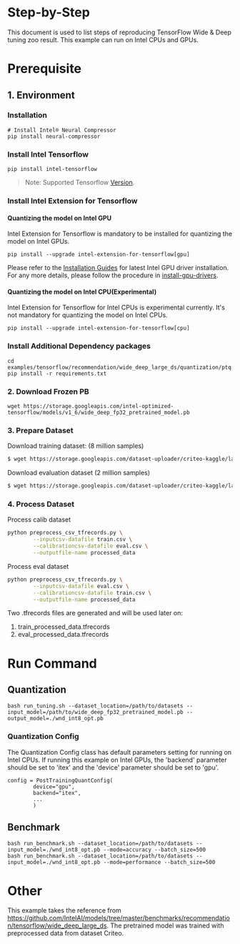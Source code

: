 Step-by-Step
============

This document is used to list steps of reproducing TensorFlow Wide & Deep tuning zoo result.
This example can run on Intel CPUs and GPUs.

# Prerequisite

## 1. Environment

### Installation
```shell
# Install Intel® Neural Compressor
pip install neural-compressor
```
### Install Intel Tensorflow
```shell
pip install intel-tensorflow
```
> Note: Supported Tensorflow [Version](../../../../../../README.md#supported-frameworks).

### Install Intel Extension for Tensorflow
#### Quantizing the model on Intel GPU
Intel Extension for Tensorflow is mandatory to be installed for quantizing the model on Intel GPUs.

```shell
pip install --upgrade intel-extension-for-tensorflow[gpu]
```
Please refer to the [Installation Guides](https://dgpu-docs.intel.com/installation-guides/ubuntu/ubuntu-focal-dc.html) for latest Intel GPU driver installation.
For any more details, please follow the procedure in [install-gpu-drivers](https://github.com/intel-innersource/frameworks.ai.infrastructure.intel-extension-for-tensorflow.intel-extension-for-tensorflow/blob/master/docs/install/install_for_gpu.md#install-gpu-drivers).

#### Quantizing the model on Intel CPU(Experimental)
Intel Extension for Tensorflow for Intel CPUs is experimental currently. It's not mandatory for quantizing the model on Intel CPUs.

```shell
pip install --upgrade intel-extension-for-tensorflow[cpu]
```

### Install Additional Dependency packages
```shell
cd examples/tensorflow/recommendation/wide_deep_large_ds/quantization/ptq
pip install -r requirements.txt
```

### 2. Download Frozen PB
```shell
wget https://storage.googleapis.com/intel-optimized-tensorflow/models/v1_6/wide_deep_fp32_pretrained_model.pb
```

### 3. Prepare Dataset
Download training dataset: (8 million samples)
```bash
$ wget https://storage.googleapis.com/dataset-uploader/criteo-kaggle/large_version/train.csv
```
Download evaluation dataset (2 million samples)
```bash
$ wget https://storage.googleapis.com/dataset-uploader/criteo-kaggle/large_version/eval.csv
```

### 4. Process Dataset
Process calib dataset
```bash
python preprocess_csv_tfrecords.py \
        --inputcsv-datafile train.csv \
        --calibrationcsv-datafile eval.csv \
        --outputfile-name processed_data
```
Process eval dataset
```bash
python preprocess_csv_tfrecords.py \
        --inputcsv-datafile eval.csv \
        --calibrationcsv-datafile train.csv \
        --outputfile-name processed_data
```
Two .tfrecords files are generated and will be used later on:
1) train_processed_data.tfrecords
2) eval_processed_data.tfrecords


# Run Command

## Quantization
  ```shell
  bash run_tuning.sh --dataset_location=/path/to/datasets --input_model=/path/to/wide_deep_fp32_pretrained_model.pb --output_model=./wnd_int8_opt.pb
  ```

### Quantization Config
The Quantization Config class has default parameters setting for running on Intel CPUs. If running this example on Intel GPUs, the 'backend' parameter should be set to 'itex' and the 'device' parameter should be set to 'gpu'.

```
config = PostTrainingQuantConfig(
        device="gpu",
        backend="itex",
        ...
        )
```

## Benchmark
  ```
  bash run_benchmark.sh --dataset_location=/path/to/datasets --input_model=./wnd_int8_opt.pb --mode=accuracy --batch_size=500
  bash run_benchmark.sh --dataset_location=/path/to/datasets --input_model=./wnd_int8_opt.pb --mode=performance --batch_size=500
  ```

# Other
This example takes the reference from https://github.com/IntelAI/models/tree/master/benchmarks/recommendation/tensorflow/wide_deep_large_ds.
The pretrained model was trained with preprocessed data from dataset Criteo.
